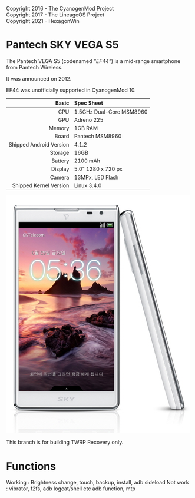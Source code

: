 Copyright 2016 - The CyanogenMod Project  
Copyright 2017 - The LineageOS Project  
Copyright 2021 - HexagonWin

Pantech SKY VEGA S5
=============

The Pantech VEGA S5 (codenamed _"EF44"_) is a mid-range smartphone from Pantech Wireless.

It was announced on 2012.

EF44 was unofficially supported in CyanogenMod 10.

Basic   | Spec Sheet
-------:|:-------------------------
CPU     | 1.5GHz Dual-Core MSM8960
GPU     | Adreno 225
Memory  | 1GB RAM
Board   | Pantech MSM8960
Shipped Android Version | 4.1.2
Storage | 16GB
Battery | 2100 mAh
Display | 5.0" 1280 x 720 px
Camera  | 13MPx, LED Flash
Shipped Kernel Version | Linux 3.4.0

![SKY VEGA S5 White](https://github.com/HexagonWin/twrp_device_pantech_ef44/blob/android-5.1/device.jpg)

This branch is for building TWRP Recovery only.

Functions
=============
Working : Brightness change, touch, backup, install, adb sideload
Not work : vibrator, f2fs, adb logcat/shell etc adb function, mtp
